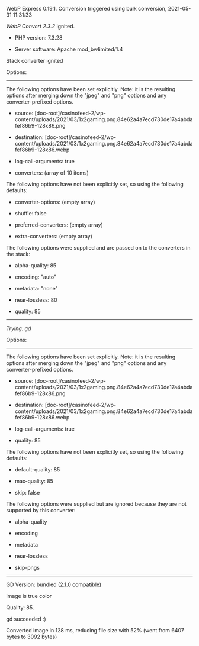 WebP Express 0.19.1. Conversion triggered using bulk conversion, 2021-05-31 11:31:33

*WebP Convert 2.3.2*  ignited.
- PHP version: 7.3.28
- Server software: Apache mod_bwlimited/1.4

Stack converter ignited

Options:
------------
The following options have been set explicitly. Note: it is the resulting options after merging down the "jpeg" and "png" options and any converter-prefixed options.
- source: [doc-root]/casinofeed-2/wp-content/uploads/2021/03/1x2gaming.png.84e62a4a7ecd730de17a4abdafef86b9-128x86.png
- destination: [doc-root]/casinofeed-2/wp-content/uploads/2021/03/1x2gaming.png.84e62a4a7ecd730de17a4abdafef86b9-128x86.webp
- log-call-arguments: true
- converters: (array of 10 items)

The following options have not been explicitly set, so using the following defaults:
- converter-options: (empty array)
- shuffle: false
- preferred-converters: (empty array)
- extra-converters: (empty array)

The following options were supplied and are passed on to the converters in the stack:
- alpha-quality: 85
- encoding: "auto"
- metadata: "none"
- near-lossless: 80
- quality: 85
------------


*Trying: gd* 

Options:
------------
The following options have been set explicitly. Note: it is the resulting options after merging down the "jpeg" and "png" options and any converter-prefixed options.
- source: [doc-root]/casinofeed-2/wp-content/uploads/2021/03/1x2gaming.png.84e62a4a7ecd730de17a4abdafef86b9-128x86.png
- destination: [doc-root]/casinofeed-2/wp-content/uploads/2021/03/1x2gaming.png.84e62a4a7ecd730de17a4abdafef86b9-128x86.webp
- log-call-arguments: true
- quality: 85

The following options have not been explicitly set, so using the following defaults:
- default-quality: 85
- max-quality: 85
- skip: false

The following options were supplied but are ignored because they are not supported by this converter:
- alpha-quality
- encoding
- metadata
- near-lossless
- skip-pngs
------------

GD Version: bundled (2.1.0 compatible)
image is true color
Quality: 85. 
gd succeeded :)

Converted image in 128 ms, reducing file size with 52% (went from 6407 bytes to 3092 bytes)

